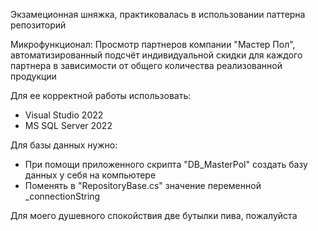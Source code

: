 Экзамеционная шняжка, практиковалась в использовании паттерна репозиторий

Микрофункционал: Просмотр партнеров компании "Мастер Пол", автоматизированный подсчёт индивидуальной скидки для каждого партнера в зависимости от общего количества реализованной продукции

Для ее корректной работы использовать:
- Visual Studio 2022
- MS SQL Server 2022

Для базы данных нужно:
- При помощи приложенного скрипта "DB_MasterPol" создать базу данных у себя на компьютере
- Поменять в "RepositoryBase.cs" значение переменной _connectionString

Для моего душевного спокойствия две бутылки пива, пожалуйста
